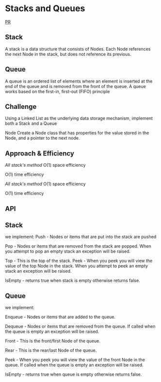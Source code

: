 # Stacks and Queues
<!-- Short summary or background information -->
[PR](https://github.com/alsatarysamah/data-structures-and-algorithms/pull/30)
## Stack

A stack is a data structure that consists of Nodes. Each Node references the next Node in the stack, but does not reference its previous.

## Queue
A queue is an ordered list of elements where an element is inserted at the end of the queue and is removed from the front of the queue. A queue works based on the first-in, first-out (FIFO) principle

## Challenge
<!-- Description of the challenge -->
Using a Linked List as the underlying data storage mechanism, implement both a Stack and a Queue

Node
Create a Node class that has properties for the value stored in the Node, and a pointer to the next node.


## Approach & Efficiency
<!-- What approach did you take? Why? What is the Big O space/time for this approach? -->
*All stack's method*
O(1) space efficiency

O(1) time efficiency

*All stack's method*
O(1) space efficiency

O(1) time efficiency


## API
<!-- Description of each method publicly available to your Stack and Queue-->
## Stack
we implement:
Push - Nodes or items that are put into the stack are pushed

Pop - Nodes or items that are removed from the stack are popped. When you attempt to pop an empty stack an exception will be raised.

Top - This is the top of the stack.
Peek - When you peek you will view the value of the top Node in the stack. When you attempt to peek an empty stack an exception will be raised.

IsEmpty - returns true when stack is empty otherwise returns false.

## Queue

we implement:

Enqueue - Nodes or items that are added to the queue.

Dequeue - Nodes or items that are removed from the queue. If called when the queue is empty an exception will be raised.

Front - This is the front/first Node of the queue.

Rear - This is the rear/last Node of the queue.

Peek - When you peek you will view the value of the front Node in the queue. If called when the queue is empty an exception will be raised.

IsEmpty - returns true when queue is empty otherwise returns false.
